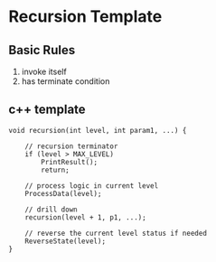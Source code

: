 # Recursion Template
## Basic Rules
1. invoke itself
2. has terminate condition

## c++ template

```
void recursion(int level, int param1, ...) {

    // recursion terminator
    if (level > MAX_LEVEL)
        PrintResult();
        return;

    // process logic in current level
    ProcessData(level);

    // drill down
    recursion(level + 1, p1, ...);

    // reverse the current level status if needed
    ReverseState(level);
}

```